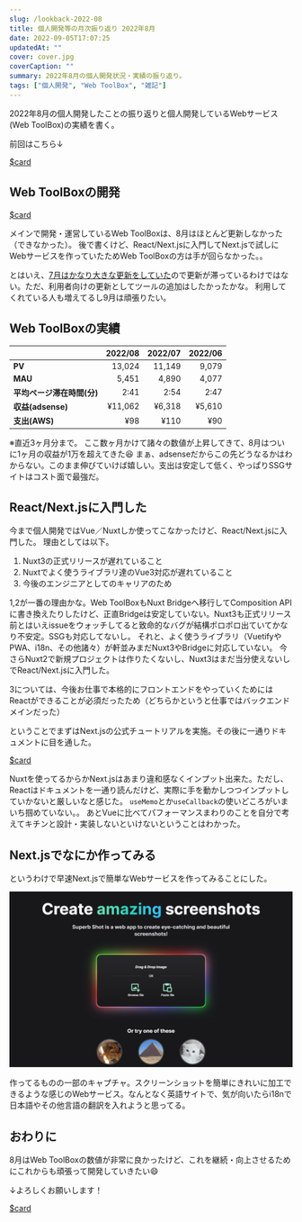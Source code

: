 ```yaml
---
slug: /lookback-2022-08
title: 個人開発等の月次振り返り 2022年8月
date: 2022-09-05T17:07:25
updatedAt: ""
cover: cover.jpg
coverCaption: ""
summary: 2022年8月の個人開発状況・実績の振り返り。
tags: ["個人開発", "Web ToolBox", "雑記"]
---
```


2022年8月の個人開発したことの振り返りと個人開発しているWebサービス(Web ToolBox)の実績を書く。

前回はこちら↓

[$card](https://knote.dev/post/2022-08-11/lookback-2022-07/)

## Web ToolBoxの開発

[$card](https://web-toolbox.dev)

メインで開発・運営しているWeb ToolBoxは、8月はほとんど更新しなかった（できなかった）。
後で書くけど、React/Next.jsに入門してNext.jsで試しにWebサービスを作っていたためWeb ToolBoxの方は手が回らなかった。。

とはいえ、[7月はかなり大きな更新をしていた](https://knote.dev/post/2022-08-11/lookback-2022-07/)ので更新が滞っているわけではない。ただ、利用者向けの更新としてツールの追加はしたかったかな。
利用してくれている人も増えてるし9月は頑張りたい。

## Web ToolBoxの実績

|                  | 2022/08 | 2022/07 | 2022/06 |
|:-----------------|--------:|--------:|--------:|
| **PV**           | 13,024  | 11,149  | 9,079   |
| **MAU**          | 5,451   | 4,890   | 4,077   |
| **平均ページ滞在時間(分)** | 2:41    | 2:54    | 2:47    |
| **収益(adsense)**  | ¥11,062 | ¥6,318  | ¥5,610  |
| **支出(AWS)**      | ¥98    | ¥110    | ¥90     |

※直近3ヶ月分まで。
ここ数ヶ月かけて諸々の数値が上昇してきて、8月はついに1ヶ月の収益が1万を超えてきた😆
まぁ、adsenseだからこの先どうなるかはわからない。このまま伸びていけば嬉しい。支出は安定して低く、やっぱりSSGサイトはコスト面で最強だ。

## React/Next.jsに入門した

今まで個人開発ではVue／Nuxtしか使ってこなかったけど、React/Next.jsに入門した。
理由としては以下。

1. Nuxt3の正式リリースが遅れていること
2. Nuxtでよく使うライブラリ達のVue3対応が遅れていること
3. 今後のエンジニアとしてのキャリアのため

1,2が一番の理由かな。Web ToolBoxもNuxt Bridgeへ移行してComposition APIに書き換えたりしたけど、正直Bridgeは安定していない。Nuxt3も正式リリース前とはいえissueをウォッチしてると致命的なバグが結構ポロポロ出ていてかなり不安定。SSGも対応してないし。
それと、よく使うライブラリ（VuetifyやPWA、i18n、その他諸々）が軒並みまだNuxt3やBridgeに対応していない。
今さらNuxt2で新規プロジェクトは作りたくないし、Nuxt3はまだ当分使えないしでReact/Next.jsに入門した。

3については、今後お仕事で本格的にフロントエンドをやっていくためにはReactができることが必須だったため（どちらかというと仕事ではバックエンドメインだった）

ということでまずはNext.jsの公式チュートリアルを実施。その後に一通りドキュメントに目を通した。

[$card](https://nextjs.org/learn/basics/create-nextjs-app)

Nuxtを使ってるからかNext.jsはあまり違和感なくインプット出来た。ただし、Reactはドキュメントを一通り読んだけど、実際に手を動かしつつインプットしていかないと厳しいなと感じた。
`useMemo`とか`useCallback`の使いどころがいまいち掴めていない。。
あとVueに比べてパフォーマンスまわりのことを自分で考えてキチンと設計・実装しないといけないということはわかった。

## Next.jsでなにか作ってみる

というわけで早速Next.jsで簡単なWebサービスを作ってみることにした。

![screenshot](./screenshot.jpg)

作ってるものの一部のキャプチャ。スクリーンショットを簡単にきれいに加工できるような感じのWebサービス。なんとなく英語サイトで、気が向いたらi18nで日本語やその他言語の翻訳を入れようと思ってる。

## おわりに

8月はWeb ToolBoxの数値が非常に良かったけど、これを継続・向上させるためにこれからも頑張って開発していきたい😄

↓よろしくお願いします！

[$card](https://web-toolbox.dev)
